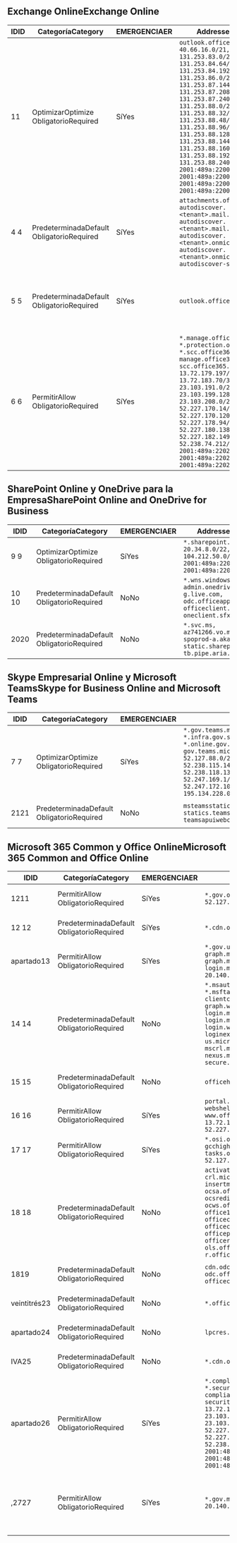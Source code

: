 <!--THIS FILE IS AUTOMATICALLY GENERATED. MANUAL CHANGES WILL BE OVERWRITTEN.-->
<!--Please contact the Office 365 Endpoints team with any questions.-->
<!--USGovGCCHigh endpoints version 2020072800-->
<!--File generated 2020-08-07 14:00:32.3411-->

## <a name="exchange-online"></a><span data-ttu-id="58b97-101">Exchange Online</span><span class="sxs-lookup"><span data-stu-id="58b97-101">Exchange Online</span></span>

<span data-ttu-id="58b97-102">ID</span><span class="sxs-lookup"><span data-stu-id="58b97-102">ID</span></span> | <span data-ttu-id="58b97-103">Categoría</span><span class="sxs-lookup"><span data-stu-id="58b97-103">Category</span></span> | <span data-ttu-id="58b97-104">EMERGENCIA</span><span class="sxs-lookup"><span data-stu-id="58b97-104">ER</span></span> | <span data-ttu-id="58b97-105">Addresses</span><span class="sxs-lookup"><span data-stu-id="58b97-105">Addresses</span></span> | <span data-ttu-id="58b97-106">Puertos</span><span class="sxs-lookup"><span data-stu-id="58b97-106">Ports</span></span>
-- | -------------------- | --- | ------------------------------------------------------------------------------------------------------------------------------------------------------------------------------------------------------------------------------------------------------------------------------------------------------------------------------------------------------------------------------------------------------------------------------------------------ | -------------------------------
<span data-ttu-id="58b97-107">1</span><span class="sxs-lookup"><span data-stu-id="58b97-107">1</span></span> | <span data-ttu-id="58b97-108">Optimizar</span><span class="sxs-lookup"><span data-stu-id="58b97-108">Optimize</span></span><BR><span data-ttu-id="58b97-109">Obligatorio</span><span class="sxs-lookup"><span data-stu-id="58b97-109">Required</span></span> | <span data-ttu-id="58b97-110">Sí</span><span class="sxs-lookup"><span data-stu-id="58b97-110">Yes</span></span> | `outlook.office365.us`<BR>`40.66.16.0/21, 131.253.83.0/26, 131.253.84.64/26, 131.253.84.192/26, 131.253.86.0/24, 131.253.87.144/28, 131.253.87.208/28, 131.253.87.240/28, 131.253.88.0/28, 131.253.88.32/28, 131.253.88.48/28, 131.253.88.96/28, 131.253.88.128/28, 131.253.88.144/28, 131.253.88.160/28, 131.253.88.192/28, 131.253.88.240/28, 2001:489a:2200:28::/62, 2001:489a:2200:3c::/62, 2001:489a:2200:44::/62, 2001:489a:2200:400::/56` | <span data-ttu-id="58b97-111">**TCP:** 443, 80</span><span class="sxs-lookup"><span data-stu-id="58b97-111">**TCP:** 443, 80</span></span>
<span data-ttu-id="58b97-112">4 </span><span class="sxs-lookup"><span data-stu-id="58b97-112">4</span></span> | <span data-ttu-id="58b97-113">Predeterminada</span><span class="sxs-lookup"><span data-stu-id="58b97-113">Default</span></span><BR><span data-ttu-id="58b97-114">Obligatorio</span><span class="sxs-lookup"><span data-stu-id="58b97-114">Required</span></span> | <span data-ttu-id="58b97-115">Sí</span><span class="sxs-lookup"><span data-stu-id="58b97-115">Yes</span></span> | `attachments.office365-net.us, autodiscover.<tenant>.mail.onmicrosoft.com, autodiscover.<tenant>.mail.onmicrosoft.us, autodiscover.<tenant>.onmicrosoft.com, autodiscover.<tenant>.onmicrosoft.us, autodiscover-s.office365.us` | <span data-ttu-id="58b97-116">**TCP:** 443, 80</span><span class="sxs-lookup"><span data-stu-id="58b97-116">**TCP:** 443, 80</span></span>
<span data-ttu-id="58b97-117">5 </span><span class="sxs-lookup"><span data-stu-id="58b97-117">5</span></span> | <span data-ttu-id="58b97-118">Predeterminada</span><span class="sxs-lookup"><span data-stu-id="58b97-118">Default</span></span><BR><span data-ttu-id="58b97-119">Obligatorio</span><span class="sxs-lookup"><span data-stu-id="58b97-119">Required</span></span> | <span data-ttu-id="58b97-120">Sí</span><span class="sxs-lookup"><span data-stu-id="58b97-120">Yes</span></span> | `outlook.office365.us` | <span data-ttu-id="58b97-121">**TCP:** 143, 25, 587, 993, 995</span><span class="sxs-lookup"><span data-stu-id="58b97-121">**TCP:** 143, 25, 587, 993, 995</span></span>
<span data-ttu-id="58b97-122">6 </span><span class="sxs-lookup"><span data-stu-id="58b97-122">6</span></span> | <span data-ttu-id="58b97-123">Permitir</span><span class="sxs-lookup"><span data-stu-id="58b97-123">Allow</span></span><BR><span data-ttu-id="58b97-124">Obligatorio</span><span class="sxs-lookup"><span data-stu-id="58b97-124">Required</span></span> | <span data-ttu-id="58b97-125">Sí</span><span class="sxs-lookup"><span data-stu-id="58b97-125">Yes</span></span> | `*.manage.office365.us, *.protection.office365.us, *.scc.office365.us, manage.office365.us, scc.office365.us`<BR>`13.72.179.197/32, 13.72.183.70/32, 23.103.191.0/24, 23.103.199.128/25, 23.103.208.0/22, 52.227.170.14/32, 52.227.170.120/32, 52.227.178.94/32, 52.227.180.138/32, 52.227.182.149/32, 52.238.74.212/32, 2001:489a:2202:4::/62, 2001:489a:2202:c::/62, 2001:489a:2202:2000::/63` | <span data-ttu-id="58b97-126">**TCP:** 25, 443</span><span class="sxs-lookup"><span data-stu-id="58b97-126">**TCP:** 25, 443</span></span>

## <a name="sharepoint-online-and-onedrive-for-business"></a><span data-ttu-id="58b97-127">SharePoint Online y OneDrive para la Empresa</span><span class="sxs-lookup"><span data-stu-id="58b97-127">SharePoint Online and OneDrive for Business</span></span>

<span data-ttu-id="58b97-128">ID</span><span class="sxs-lookup"><span data-stu-id="58b97-128">ID</span></span> | <span data-ttu-id="58b97-129">Categoría</span><span class="sxs-lookup"><span data-stu-id="58b97-129">Category</span></span> | <span data-ttu-id="58b97-130">EMERGENCIA</span><span class="sxs-lookup"><span data-stu-id="58b97-130">ER</span></span> | <span data-ttu-id="58b97-131">Addresses</span><span class="sxs-lookup"><span data-stu-id="58b97-131">Addresses</span></span> | <span data-ttu-id="58b97-132">Puertos</span><span class="sxs-lookup"><span data-stu-id="58b97-132">Ports</span></span>
-- | -------------------- | --- | ------------------------------------------------------------------------------------------------------------------------- | ----------------
<span data-ttu-id="58b97-133">9 </span><span class="sxs-lookup"><span data-stu-id="58b97-133">9</span></span> | <span data-ttu-id="58b97-134">Optimizar</span><span class="sxs-lookup"><span data-stu-id="58b97-134">Optimize</span></span><BR><span data-ttu-id="58b97-135">Obligatorio</span><span class="sxs-lookup"><span data-stu-id="58b97-135">Required</span></span> | <span data-ttu-id="58b97-136">Sí</span><span class="sxs-lookup"><span data-stu-id="58b97-136">Yes</span></span> | `*.sharepoint.us`<BR>`20.34.8.0/22, 104.212.50.0/23, 2001:489a:2204:2::/63, 2001:489a:2204:800::/54` | <span data-ttu-id="58b97-137">**TCP:** 443, 80</span><span class="sxs-lookup"><span data-stu-id="58b97-137">**TCP:** 443, 80</span></span>
<span data-ttu-id="58b97-138">10 </span><span class="sxs-lookup"><span data-stu-id="58b97-138">10</span></span> | <span data-ttu-id="58b97-139">Predeterminada</span><span class="sxs-lookup"><span data-stu-id="58b97-139">Default</span></span><BR><span data-ttu-id="58b97-140">Obligatorio</span><span class="sxs-lookup"><span data-stu-id="58b97-140">Required</span></span> | <span data-ttu-id="58b97-141">No</span><span class="sxs-lookup"><span data-stu-id="58b97-141">No</span></span> | `*.wns.windows.com, admin.onedrive.us, g.live.com, odc.officeapps.live.com, officeclient.microsoft.com, oneclient.sfx.ms` | <span data-ttu-id="58b97-142">**TCP:** 443, 80</span><span class="sxs-lookup"><span data-stu-id="58b97-142">**TCP:** 443, 80</span></span>
<span data-ttu-id="58b97-143">20</span><span class="sxs-lookup"><span data-stu-id="58b97-143">20</span></span> | <span data-ttu-id="58b97-144">Predeterminada</span><span class="sxs-lookup"><span data-stu-id="58b97-144">Default</span></span><BR><span data-ttu-id="58b97-145">Obligatorio</span><span class="sxs-lookup"><span data-stu-id="58b97-145">Required</span></span> | <span data-ttu-id="58b97-146">No</span><span class="sxs-lookup"><span data-stu-id="58b97-146">No</span></span> | `*.svc.ms, az741266.vo.msecnd.net, spoprod-a.akamaihd.net, static.sharepointonline.com, tb.pipe.aria.microsoft.com` | <span data-ttu-id="58b97-147">**TCP:** 443, 80</span><span class="sxs-lookup"><span data-stu-id="58b97-147">**TCP:** 443, 80</span></span>

## <a name="skype-for-business-online-and-microsoft-teams"></a><span data-ttu-id="58b97-148">Skype Empresarial Online y Microsoft Teams</span><span class="sxs-lookup"><span data-stu-id="58b97-148">Skype for Business Online and Microsoft Teams</span></span>

<span data-ttu-id="58b97-149">ID</span><span class="sxs-lookup"><span data-stu-id="58b97-149">ID</span></span> | <span data-ttu-id="58b97-150">Categoría</span><span class="sxs-lookup"><span data-stu-id="58b97-150">Category</span></span> | <span data-ttu-id="58b97-151">EMERGENCIA</span><span class="sxs-lookup"><span data-stu-id="58b97-151">ER</span></span> | <span data-ttu-id="58b97-152">Addresses</span><span class="sxs-lookup"><span data-stu-id="58b97-152">Addresses</span></span> | <span data-ttu-id="58b97-153">Puertos</span><span class="sxs-lookup"><span data-stu-id="58b97-153">Ports</span></span>
-- | -------------------- | --- | --------------------------------------------------------------------------------------------------------------------------------------------------------------------------------------------------------------------------------------------------------------------------------------------------------------------------------- | ---------------------------------------------------
<span data-ttu-id="58b97-154">7 </span><span class="sxs-lookup"><span data-stu-id="58b97-154">7</span></span> | <span data-ttu-id="58b97-155">Optimizar</span><span class="sxs-lookup"><span data-stu-id="58b97-155">Optimize</span></span><BR><span data-ttu-id="58b97-156">Obligatorio</span><span class="sxs-lookup"><span data-stu-id="58b97-156">Required</span></span> | <span data-ttu-id="58b97-157">Sí</span><span class="sxs-lookup"><span data-stu-id="58b97-157">Yes</span></span> | `*.gov.teams.microsoft.us, *.infra.gov.skypeforbusiness.us, *.online.gov.skypeforbusiness.us, gov.teams.microsoft.us`<BR>`52.127.88.0/21, 52.238.114.160/32, 52.238.115.146/32, 52.238.117.171/32, 52.238.118.132/32, 52.247.167.192/32, 52.247.169.1/32, 52.247.172.50/32, 52.247.172.103/32, 104.212.44.0/22, 195.134.228.0/22` | <span data-ttu-id="58b97-158">**TCP:** 443, 80</span><span class="sxs-lookup"><span data-stu-id="58b97-158">**TCP:** 443, 80</span></span><BR><span data-ttu-id="58b97-159">**UDP:** 3478, 3479, 3480, 3481</span><span class="sxs-lookup"><span data-stu-id="58b97-159">**UDP:** 3478, 3479, 3480, 3481</span></span>
<span data-ttu-id="58b97-160"> 21</span><span class="sxs-lookup"><span data-stu-id="58b97-160">21</span></span> | <span data-ttu-id="58b97-161">Predeterminada</span><span class="sxs-lookup"><span data-stu-id="58b97-161">Default</span></span><BR><span data-ttu-id="58b97-162">Obligatorio</span><span class="sxs-lookup"><span data-stu-id="58b97-162">Required</span></span> | <span data-ttu-id="58b97-163">No</span><span class="sxs-lookup"><span data-stu-id="58b97-163">No</span></span> | `msteamsstatics.blob.core.usgovcloudapi.net, statics.teams.microsoft.com, teamsapuiwebcontent.blob.core.usgovcloudapi.net` | <span data-ttu-id="58b97-164">**TCP:** 443</span><span class="sxs-lookup"><span data-stu-id="58b97-164">**TCP:** 443</span></span>

## <a name="microsoft-365-common-and-office-online"></a><span data-ttu-id="58b97-165">Microsoft 365 Common y Office Online</span><span class="sxs-lookup"><span data-stu-id="58b97-165">Microsoft 365 Common and Office Online</span></span>

<span data-ttu-id="58b97-166">ID</span><span class="sxs-lookup"><span data-stu-id="58b97-166">ID</span></span> | <span data-ttu-id="58b97-167">Categoría</span><span class="sxs-lookup"><span data-stu-id="58b97-167">Category</span></span> | <span data-ttu-id="58b97-168">EMERGENCIA</span><span class="sxs-lookup"><span data-stu-id="58b97-168">ER</span></span> | <span data-ttu-id="58b97-169">Addresses</span><span class="sxs-lookup"><span data-stu-id="58b97-169">Addresses</span></span> | <span data-ttu-id="58b97-170">Puertos</span><span class="sxs-lookup"><span data-stu-id="58b97-170">Ports</span></span>
-- | ------------------- | --- | ---------------------------------------------------------------------------------------------------------------------------------------------------------------------------------------------------------------------------------------------------------------------------------------------------------------------------------------------------------------------------------------------- | ------------------------------------
<span data-ttu-id="58b97-171">12</span><span class="sxs-lookup"><span data-stu-id="58b97-171">11</span></span> | <span data-ttu-id="58b97-172">Permitir</span><span class="sxs-lookup"><span data-stu-id="58b97-172">Allow</span></span><BR><span data-ttu-id="58b97-173">Obligatorio</span><span class="sxs-lookup"><span data-stu-id="58b97-173">Required</span></span> | <span data-ttu-id="58b97-174">Sí</span><span class="sxs-lookup"><span data-stu-id="58b97-174">Yes</span></span> | `*.gov.online.office365.us`<BR>`52.127.37.0/24, 52.127.82.0/23` | <span data-ttu-id="58b97-175">**TCP:** 443</span><span class="sxs-lookup"><span data-stu-id="58b97-175">**TCP:** 443</span></span>
<span data-ttu-id="58b97-176">12 </span><span class="sxs-lookup"><span data-stu-id="58b97-176">12</span></span> | <span data-ttu-id="58b97-177">Predeterminada</span><span class="sxs-lookup"><span data-stu-id="58b97-177">Default</span></span><BR><span data-ttu-id="58b97-178">Obligatorio</span><span class="sxs-lookup"><span data-stu-id="58b97-178">Required</span></span> | <span data-ttu-id="58b97-179">Sí</span><span class="sxs-lookup"><span data-stu-id="58b97-179">Yes</span></span> | `*.cdn.office365.us` | <span data-ttu-id="58b97-180">**TCP:** 443</span><span class="sxs-lookup"><span data-stu-id="58b97-180">**TCP:** 443</span></span>
<span data-ttu-id="58b97-181">apartado</span><span class="sxs-lookup"><span data-stu-id="58b97-181">13</span></span> | <span data-ttu-id="58b97-182">Permitir</span><span class="sxs-lookup"><span data-stu-id="58b97-182">Allow</span></span><BR><span data-ttu-id="58b97-183">Obligatorio</span><span class="sxs-lookup"><span data-stu-id="58b97-183">Required</span></span> | <span data-ttu-id="58b97-184">Sí</span><span class="sxs-lookup"><span data-stu-id="58b97-184">Yes</span></span> | `*.gov.us.microsoftonline.com, graph.microsoft.us, graph.microsoftazure.us, login.microsoftonline.us`<BR>`20.140.232.0/23, 52.126.194.0/23` | <span data-ttu-id="58b97-185">**TCP:** 443</span><span class="sxs-lookup"><span data-stu-id="58b97-185">**TCP:** 443</span></span>
<span data-ttu-id="58b97-186">14 </span><span class="sxs-lookup"><span data-stu-id="58b97-186">14</span></span> | <span data-ttu-id="58b97-187">Predeterminada</span><span class="sxs-lookup"><span data-stu-id="58b97-187">Default</span></span><BR><span data-ttu-id="58b97-188">Obligatorio</span><span class="sxs-lookup"><span data-stu-id="58b97-188">Required</span></span> | <span data-ttu-id="58b97-189">No</span><span class="sxs-lookup"><span data-stu-id="58b97-189">No</span></span> | `*.msauth.net, *.msauthimages.us, *.msftauth.net, *.msftauthimages.us, clientconfig.microsoftonline-p.net, graph.windows.net, login.microsoftonline.com, login.microsoftonline-p.com, login.windows.net, loginex.microsoftonline.com, login-us.microsoftonline.com, mscrl.microsoft.com, nexus.microsoftonline-p.com, secure.aadcdn.microsoftonline-p.com` | <span data-ttu-id="58b97-190">**TCP:** 443</span><span class="sxs-lookup"><span data-stu-id="58b97-190">**TCP:** 443</span></span>
<span data-ttu-id="58b97-191">15 </span><span class="sxs-lookup"><span data-stu-id="58b97-191">15</span></span> | <span data-ttu-id="58b97-192">Predeterminada</span><span class="sxs-lookup"><span data-stu-id="58b97-192">Default</span></span><BR><span data-ttu-id="58b97-193">Obligatorio</span><span class="sxs-lookup"><span data-stu-id="58b97-193">Required</span></span> | <span data-ttu-id="58b97-194">No</span><span class="sxs-lookup"><span data-stu-id="58b97-194">No</span></span> | `officehome.msocdn.us, prod.msocdn.us` | <span data-ttu-id="58b97-195">**TCP:** 443, 80</span><span class="sxs-lookup"><span data-stu-id="58b97-195">**TCP:** 443, 80</span></span>
<span data-ttu-id="58b97-196">16 </span><span class="sxs-lookup"><span data-stu-id="58b97-196">16</span></span> | <span data-ttu-id="58b97-197">Permitir</span><span class="sxs-lookup"><span data-stu-id="58b97-197">Allow</span></span><BR><span data-ttu-id="58b97-198">Obligatorio</span><span class="sxs-lookup"><span data-stu-id="58b97-198">Required</span></span> | <span data-ttu-id="58b97-199">Sí</span><span class="sxs-lookup"><span data-stu-id="58b97-199">Yes</span></span> | `portal.office365.us, webshell.suite.office365.us, www.office365.us`<BR>`13.72.179.48/32, 52.227.167.206/32, 52.227.170.242/32` | <span data-ttu-id="58b97-200">**TCP:** 443, 80</span><span class="sxs-lookup"><span data-stu-id="58b97-200">**TCP:** 443, 80</span></span>
<span data-ttu-id="58b97-201">17 </span><span class="sxs-lookup"><span data-stu-id="58b97-201">17</span></span> | <span data-ttu-id="58b97-202">Permitir</span><span class="sxs-lookup"><span data-stu-id="58b97-202">Allow</span></span><BR><span data-ttu-id="58b97-203">Obligatorio</span><span class="sxs-lookup"><span data-stu-id="58b97-203">Required</span></span> | <span data-ttu-id="58b97-204">Sí</span><span class="sxs-lookup"><span data-stu-id="58b97-204">Yes</span></span> | `*.osi.office365.us, gcchigh.loki.office365.us, tasks.office365.us`<BR>`52.127.240.0/20, 2001:489a:2206::/48` | <span data-ttu-id="58b97-205">**TCP:** 443</span><span class="sxs-lookup"><span data-stu-id="58b97-205">**TCP:** 443</span></span>
<span data-ttu-id="58b97-206">18 </span><span class="sxs-lookup"><span data-stu-id="58b97-206">18</span></span> | <span data-ttu-id="58b97-207">Predeterminada</span><span class="sxs-lookup"><span data-stu-id="58b97-207">Default</span></span><BR><span data-ttu-id="58b97-208">Obligatorio</span><span class="sxs-lookup"><span data-stu-id="58b97-208">Required</span></span> | <span data-ttu-id="58b97-209">No</span><span class="sxs-lookup"><span data-stu-id="58b97-209">No</span></span> | `activation.sls.microsoft.com, crl.microsoft.com, go.microsoft.com, insertmedia.bing.office.net, ocsa.officeapps.live.com, ocsredir.officeapps.live.com, ocws.officeapps.live.com, office15client.microsoft.com, officecdn.microsoft.com, officecdn.microsoft.com.edgesuite.net, officepreviewredir.microsoft.com, officeredir.microsoft.com, ols.officeapps.live.com, r.office.microsoft.com` | <span data-ttu-id="58b97-210">**TCP:** 443, 80</span><span class="sxs-lookup"><span data-stu-id="58b97-210">**TCP:** 443, 80</span></span>
<span data-ttu-id="58b97-211">18</span><span class="sxs-lookup"><span data-stu-id="58b97-211">19</span></span> | <span data-ttu-id="58b97-212">Predeterminada</span><span class="sxs-lookup"><span data-stu-id="58b97-212">Default</span></span><BR><span data-ttu-id="58b97-213">Obligatorio</span><span class="sxs-lookup"><span data-stu-id="58b97-213">Required</span></span> | <span data-ttu-id="58b97-214">No</span><span class="sxs-lookup"><span data-stu-id="58b97-214">No</span></span> | `cdn.odc.officeapps.live.com, odc.officeapps.live.com, officeclient.microsoft.com` | <span data-ttu-id="58b97-215">**TCP:** 443, 80</span><span class="sxs-lookup"><span data-stu-id="58b97-215">**TCP:** 443, 80</span></span>
<span data-ttu-id="58b97-216">veintitrés</span><span class="sxs-lookup"><span data-stu-id="58b97-216">23</span></span> | <span data-ttu-id="58b97-217">Predeterminada</span><span class="sxs-lookup"><span data-stu-id="58b97-217">Default</span></span><BR><span data-ttu-id="58b97-218">Obligatorio</span><span class="sxs-lookup"><span data-stu-id="58b97-218">Required</span></span> | <span data-ttu-id="58b97-219">No</span><span class="sxs-lookup"><span data-stu-id="58b97-219">No</span></span> | `*.office365.us` | <span data-ttu-id="58b97-220">**TCP:** 443, 80</span><span class="sxs-lookup"><span data-stu-id="58b97-220">**TCP:** 443, 80</span></span>
<span data-ttu-id="58b97-221">apartado</span><span class="sxs-lookup"><span data-stu-id="58b97-221">24</span></span> | <span data-ttu-id="58b97-222">Predeterminada</span><span class="sxs-lookup"><span data-stu-id="58b97-222">Default</span></span><BR><span data-ttu-id="58b97-223">Obligatorio</span><span class="sxs-lookup"><span data-stu-id="58b97-223">Required</span></span> | <span data-ttu-id="58b97-224">No</span><span class="sxs-lookup"><span data-stu-id="58b97-224">No</span></span> | `lpcres.delve.office.com` | <span data-ttu-id="58b97-225">**TCP:** 443</span><span class="sxs-lookup"><span data-stu-id="58b97-225">**TCP:** 443</span></span>
<span data-ttu-id="58b97-226">IVA</span><span class="sxs-lookup"><span data-stu-id="58b97-226">25</span></span> | <span data-ttu-id="58b97-227">Predeterminada</span><span class="sxs-lookup"><span data-stu-id="58b97-227">Default</span></span><BR><span data-ttu-id="58b97-228">Obligatorio</span><span class="sxs-lookup"><span data-stu-id="58b97-228">Required</span></span> | <span data-ttu-id="58b97-229">No</span><span class="sxs-lookup"><span data-stu-id="58b97-229">No</span></span> | `*.cdn.office.net` | <span data-ttu-id="58b97-230">**TCP:** 443</span><span class="sxs-lookup"><span data-stu-id="58b97-230">**TCP:** 443</span></span>
<span data-ttu-id="58b97-231">apartado</span><span class="sxs-lookup"><span data-stu-id="58b97-231">26</span></span> | <span data-ttu-id="58b97-232">Permitir</span><span class="sxs-lookup"><span data-stu-id="58b97-232">Allow</span></span><BR><span data-ttu-id="58b97-233">Obligatorio</span><span class="sxs-lookup"><span data-stu-id="58b97-233">Required</span></span> | <span data-ttu-id="58b97-234">Sí</span><span class="sxs-lookup"><span data-stu-id="58b97-234">Yes</span></span> | `*.compliance.microsoft.us, *.security.microsoft.us, compliance.microsoft.us, security.microsoft.us`<BR>`13.72.179.197/32, 13.72.183.70/32, 23.103.191.0/24, 23.103.199.128/25, 23.103.208.0/22, 52.227.170.14/32, 52.227.170.120/32, 52.227.178.94/32, 52.227.180.138/32, 52.227.182.149/32, 52.238.74.212/32, 2001:489a:2202:4::/62, 2001:489a:2202:c::/62, 2001:489a:2202:2000::/63` | <span data-ttu-id="58b97-235">**TCP:** 443, 80</span><span class="sxs-lookup"><span data-stu-id="58b97-235">**TCP:** 443, 80</span></span>
<span data-ttu-id="58b97-236">,27</span><span class="sxs-lookup"><span data-stu-id="58b97-236">27</span></span> | <span data-ttu-id="58b97-237">Permitir</span><span class="sxs-lookup"><span data-stu-id="58b97-237">Allow</span></span><BR><span data-ttu-id="58b97-238">Obligatorio</span><span class="sxs-lookup"><span data-stu-id="58b97-238">Required</span></span> | <span data-ttu-id="58b97-239">Sí</span><span class="sxs-lookup"><span data-stu-id="58b97-239">Yes</span></span> | `*.gov.microsoftstream.us`<BR>`20.140.160.0/24, 20.140.162.0/24` | <span data-ttu-id="58b97-240">**TCP:** 1935, 1936, 2935, 2936, 443</span><span class="sxs-lookup"><span data-stu-id="58b97-240">**TCP:** 1935, 1936, 2935, 2936, 443</span></span>
